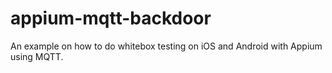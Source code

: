 # appium-mqtt-backdoor
An example on how to do whitebox testing on iOS and Android with Appium using MQTT.
